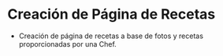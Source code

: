 <h1>Creación de Página de Recetas</h1>

- Creación de página de recetas a base de fotos y recetas proporcionadas por una Chef.
